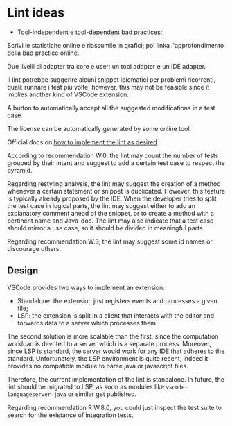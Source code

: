# Lint ideas

- Tool-independent e tool-dependent bad practices;

Scrivi le statistiche online e riassumile in grafici; poi linka l'approfondimento della bad practice online.

Due livelli di adapter tra core e user: un tool adapter e un IDE adapter.

Il lint potrebbe suggerire alcuni snippet idiomatici per problemi ricorrenti, quali: runnare i test più volte; however, this may not be feasible since it implies another kind of VSCode extension.

A button to automatically accept all the suggested modifications in a test case.

The license can be automatically generated by some online tool.

Official docs on [how to implement the lint as desired](https://code.visualstudio.com/api/language-extensions/programmatic-language-features#possible-actions-on-errors-or-warnings).

According to recommendation W.0, the lint may count the number of tests grouped by their intent and suggest to add a certain test case to respect the pyramid.

Regarding restyling analysis, the lint may suggest the creation of a method whenever a certain statement or snippet is duplicated. However, this feature is typically already proposed by the IDE.
When the developer tries to split the test case in logical parts, the lint may suggest either to add an explanatory comment ahead of the snippet, or to create a method with a pertinent name and Java-doc. The lint may also indicate that a test case should mirror a use case, so it should be divided in meaningful parts.

Regarding recommendation W.3, the lint may suggest some id names or discourage others.

## Design

VSCode provides two ways to implement an extension:

- Standalone: the extension just registers events and processes a given file;
- LSP: the extension is split in a client that interacts with the editor and forwards data to a server which processes them.

The second solution is more scalable than the first, since the computation workload is devoted to a server which is a separate process. Moreover, since LSP is standard, the server would work for any IDE that adheres to the standard.
Unfortunately, the LSP environment is quite recent, indeed it provides no compatible module to parse java or javascript files.

Therefore, the current implementation of the lint is standalone. In future, the lint should be migrated to LSP, as soon as modules like `vscode-languageserver-java` or similar get published.

Regarding recommendation R.W.8.0, you could just inspect the test suite to search for the existance of integration tests.
